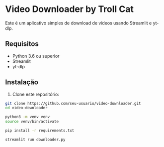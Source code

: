 # Video Downloader by Troll Cat

Este é um aplicativo simples de download de vídeos usando Streamlit e yt-dlp.

## Requisitos

- Python 3.6 ou superior
- Streamlit
- yt-dlp

## Instalação

1. Clone este repositório:

```bash
git clone https://github.com/seu-usuario/video-downloader.git
cd video-downloader

python3 -m venv venv
source venv/bin/activate

pip install -r requirements.txt

streamlit run downloader.py


